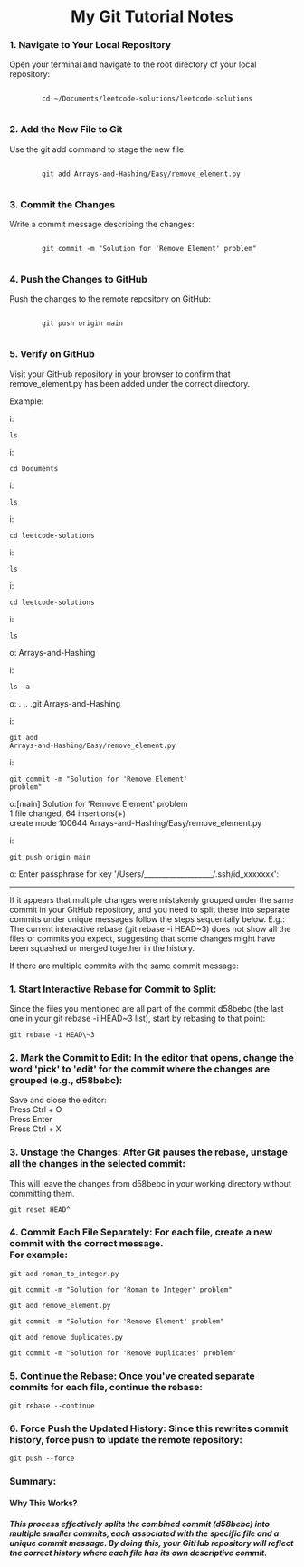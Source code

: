 <!DOCTYPE html>
<html>
<body>
	<h1 align="center"> My Git Tutorial Notes </h1>
		<h3>1. Navigate to Your Local Repository</h3>
		<p>Open your terminal and navigate to the root directory of your local repository:</p>
		<pre><code>
		cd ~/Documents/leetcode-solutions/leetcode-solutions
		</code></pre>
		<h3>2. Add the New File to Git</h3>
		<p>Use the git add command to stage the new file:</p>
	<pre><code>
		git add Arrays-and-Hashing/Easy/remove_element.py
	</code></pre>
		<h3>3. Commit the Changes</h3>
		<p>Write a commit message describing the changes:</p>
		<pre><code>
		git commit -m "Solution for 'Remove Element' problem"
		</code></pre>
		<h3>4. Push the Changes to GitHub</h3>
		<p>Push the changes to the remote repository on GitHub:</p>
		<pre><code>
		git push origin main
		</code></pre>
		<h3>5. Verify on GitHub</h3>
		<p>Visit your GitHub repository in your browser to confirm that remove_element.py has been added under the correct directory.</p>

<p>Example:</p>

i: <pre><code>ls</code></pre>

i: <pre><code>cd Documents</code></pre>

i: <pre><code>ls</code></pre>

i: <pre><code>cd leetcode-solutions</code></pre>

i: <pre><code>ls</code></pre>

i: <pre><code>cd leetcode-solutions</code></pre>

i: <pre><code>ls</code></pre>
o: Arrays-and-Hashing

i: <pre><code>ls -a</code></pre>
o: .			..			.git			Arrays-and-Hashing

i: <pre><code>git add Arrays-and-Hashing/Easy/remove_element.py</code></pre>

i: <pre><code>git commit -m "Solution for 'Remove Element' problem"</code></pre>
o:[main] Solution for 'Remove Element' problem <br>
1 file changed, 64 insertions(+) <br>
create mode 100644 Arrays-and-Hashing/Easy/remove_element.py

i: <pre><code>git push origin main</code></pre>
o: Enter passphrase for key '/Users/___________________/.ssh/id_xxxxxxx': 

<hr>

<p>If it appears that multiple changes were mistakenly grouped under the same commit in your GitHub repository, and you need to split these into separate commits under unique messages follow the steps sequentaily below.
E.g.: The current interactive rebase (git rebase -i HEAD~3) does not show all the files or commits you expect, suggesting that some changes might have been squashed or merged together in the history.</p>

If there are multiple commits with the same commit message:<br>
<h3>1. Start Interactive Rebase for Commit to Split:</h3>
	<p>Since the files you mentioned are all part of the commit d58bebc (the last one in your git rebase -i HEAD~3 list), start by rebasing to that point:</p>
		<pre><code>git rebase -i HEAD\~3</code></pre>

<h3>2. Mark the Commit to Edit: In the editor that opens, change the word 'pick' to 'edit' for the commit where the changes are grouped (e.g., d58bebc):</h3>
	<p>Save and close the editor: <br>
		Press Ctrl + O <br>
		Press Enter <br>
		Press Ctrl + X </p>

<h3>3. Unstage the Changes: After Git pauses the rebase, unstage all the changes in the selected commit: </h3>
	<p>This will leave the changes from d58bebc in your working directory without committing them. </p>
 		<pre><code>git reset HEAD^</code></pre>
		

<h3>4. Commit Each File Separately: For each file, create a new commit with the correct message. <br> For example: </h3>
	<pre><code>git add roman_to_integer.py</code></pre>
	<pre><code>git commit -m "Solution for 'Roman to Integer' problem"</code></pre>
	<pre><code>git add remove_element.py </code></pre>
	<pre><code>git commit -m "Solution for 'Remove Element' problem"</code></pre> 
	<pre><code>git add remove_duplicates.py </code></pre>
	<pre><code>git commit -m "Solution for 'Remove Duplicates' problem"</code></pre>

<h3>5. Continue the Rebase: Once you've created separate commits for each file, continue the rebase: </h3>
	<pre><code>git rebase --continue</code></pre>

<h3>6. Force Push the Updated History: Since this rewrites commit history, force push to update the remote repository: </h3>
	<pre><code>git push --force</code></pre>
<h3>Summary:</h3>
	<h4>Why This Works?</h4>
		<p><h5>This process effectively splits the combined commit (d58bebc) into multiple smaller commits, each associated with the specific file and a unique commit message. By doing this, your GitHub repository will reflect the correct history where each file has its own descriptive commit.</h5></p>

</body>
</html>


